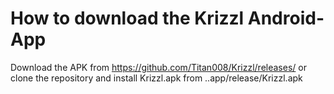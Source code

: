 # How to download the Krizzl Android-App

Download the APK from https://github.com/Titan008/Krizzl/releases/ or clone the repository and install Krizzl.apk from ..app/release/Krizzl.apk
